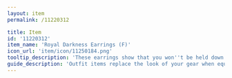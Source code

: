 ```yaml
---
layout: item
permalink: /11220312

title: Item
id: '11220312'
item_name: 'Royal Darkness Earrings (F)'
icon_url: 'item/icon/11250184.png'
tooltip_description: 'These earrings show that you won''t be held down by the chains of symmetry.'
guide_description: 'Outfit items replace the look of your gear when equipped.'
---
```

